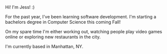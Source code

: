 Hi! I'm Jess! :)

For the past year, I've been learning software development. I'm starting a bachelors degree in Computer Science this coming Fall!

On my spare time I'm either working out, watching people play video games online or exploring new restaurants in the city.

I'm currently based in Manhattan, NY. 
